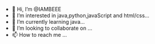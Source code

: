- 👋 Hi, I’m @IAMBEEE
- 👀 I’m interested in java,python,javaScript and html/css...
- 🌱 I’m currently learning java...
- 💞️ I’m looking to collaborate on ...
- 📫 How to reach me ...

<!---
IAMBEEE/IAMBEEE is a ✨ special ✨ repository because its `README.md` (this file) appears on your GitHub profile.
You can click the Preview link to take a look at your changes.
--->

